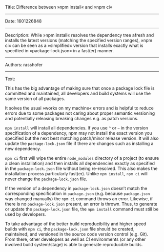 Title: Difference between »npm install« and »npm ci«

-----

Date: 1601226848

-----

Description: While »npm install« resolves the dependency tree afresh and installs the latest versions (matching the specified version ranges), »npm ci« can be seen as a »simplified« version that installs exactly what is specified in »package-lock.json« in a fast(er) manner.

-----

Authors: rasshofer

-----

Text:

This has the big advantage of making sure that once a package lock file is committed and maintained, all developers and build systems will use the same version of all packages.

It solves the usual »works on my machine« errors and is helpful to reduce errors due to some packages not caring about proper semantic versioning and potentially releasing breaking changes e.g. as patch versions.

`npm install` will install all dependencies. If you use `^` or `~` in the version specification of a dependency, npm may not install the exact version you specified but the next best matching patch/minor release version. It will also update the `package-lock.json` file if there are changes such as installing a new dependency.

`npm ci` first will wipe the entire `node_modules` directory of a project (to ensure a clean installation) and then installs all dependencies exactly as specified in the `package-lock.json` file without being re-resolved. This also makes the installation process particularly fast(er). Unlike `npm install`, `npm ci` will never change the `package-lock.json` file.

If the version of a dependency in `package-lock.json` doesn’t match the corresponding specification in `package.json` (e.g. because `package.json` was changed manually) the `npm ci` command throws an error. Likewise, if there is no `package-lock.json` present, an error is thrown. Thus, to generate or update the `package-lock.json` file, the `npm install` command must still be used by developers.

To take advantage of the better build reproducibility and higher speed builds with `npm ci`, the `package-lock.json` file should be created, maintained, and versioned in the source code version control (e.g. Git). From there, other developers as well as CI environments (or any other involved build system/stage) is able to generate reproducible builds.
